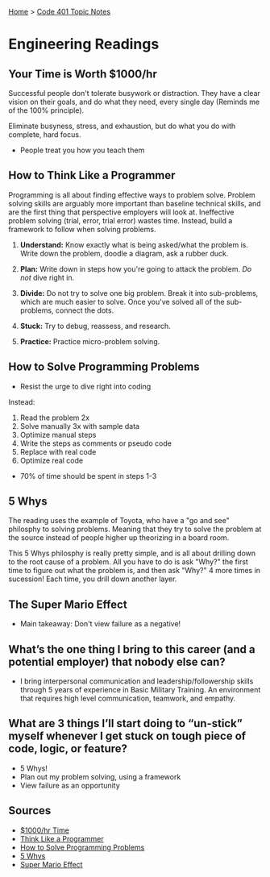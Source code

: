 [Home](../README.md) > [Code 401 Topic Notes](../401topicNotes.md)

# Engineering Readings

## Your Time is Worth $1000/hr

Successful people don't tolerate busywork or distraction. They have a clear vision on their goals, and do what they need, every single day (Reminds me of the 100% principle).

Eliminate busyness, stress, and exhaustion, but do what you do with complete, hard focus.

- People treat you how you teach them

## How to Think Like a Programmer

Programming is all about finding effective ways to problem solve. Problem solving skills are arguably more important than baseline technical skills, and are the first thing that perspective employers will look at. Ineffective problem solving (trial, error, trial error) wastes time. Instead, build a framework to follow when solving problems.

1. **Understand:** Know exactly what is being asked/what the problem is. Write down the problem, doodle a diagram, ask a rubber duck.

2. **Plan:** Write down in steps how you're going to attack the problem. *Do not* dive right in.

3. **Divide:** Do not try to solve one big problem. Break it into sub-problems, which are much easier to solve. Once you've solved all of the sub-problems, connect the dots.

4. **Stuck:** Try to debug, reassess, and research.

5. **Practice:** Practice micro-problem solving.

## How to Solve Programming Problems

- Resist the urge to dive right into coding

Instead:

1. Read the problem 2x
2. Solve manually 3x with sample data
3. Optimize manual steps
4. Write the steps as comments or pseudo code
5. Replace with real code
6. Optimize real code

- 70% of time should be spent in steps 1-3

## 5 Whys

The reading uses the example of Toyota, who have a "go and see" philosphy to solving problems. Meaning that they try to solve the problem at the source instead of people higher up theorizing in a board room.

This 5 Whys philosphy is really pretty simple, and is all about drilling down to the root cause of a problem. All you have to do is ask "Why?" the first time to figure out what the problem is, and then ask "Why?" 4 more times in sucession! Each time, you drill down another layer.

## The Super Mario Effect

- Main takeaway: Don't view failure as a negative!

## What’s the one thing I bring to this career (and a potential employer) that nobody else can?

- I bring interpersonal communication and leadership/followership skills through 5 years of experience in Basic Military Training. An environment that requires high level communication, teamwork, and empathy.

## What are 3 things I’ll start doing to “un-stick” myself whenever I get stuck on tough piece of code, logic, or feature?

- 5 Whys!
- Plan out my problem solving, using a framework
- View failure as an opportunity

## Sources

- [$1000/hr Time](https://anthony-moore.medium.com/pretend-your-time-is-worth-1-000-hour-and-youll-become-100x-more-productive-6ab2302b8e8c)
- [Think Like a Programmer](https://www.freecodecamp.org/news/how-to-think-like-a-programmer-lessons-in-problem-solving-d1d8bf1de7d2)
- [How to Solve Programming Problems](https://simpleprogrammer.com/solving-problems-breaking-it-down/)
- [5 Whys](https://www.mindtools.com/pages/article/newTMC_5W.htm)
- [Super Mario Effect](https://www.youtube.com/watch?v=9vJRopau0g0)

